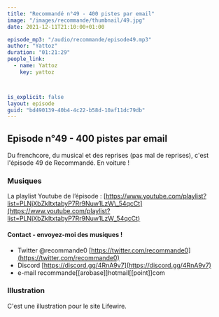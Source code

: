 ```yaml
---
title: "Recommandé n°49 - 400 pistes par email"
image: "/images/recommande/thumbnail/49.jpg"
date: 2021-12-11T21:10:00+01:00

episode_mp3: "/audio/recommande/episode49.mp3"
author: "Yattoz"
duration: "01:21:29"
people_link: 
  - name: Yattoz
    key: yattoz



is_explicit: false
layout: episode
guid: "bd490139-40b4-4c22-b58d-10af11dc79db"
---
```


<PodcastHeader/>

## Episode n°49 - 400 pistes par email

Du frenchcore, du musical et des reprises (pas mal de reprises), c'est l'épisode 49 de Recommandé. En voiture !

### Musiques

La playlist Youtube de l’épisode : [https://www.youtube.com/playlist?list=PLNjXbZkItxtabyP7Rr9Nuw1LzW\_54qcCt](https://www.youtube.com/playlist?list=PLNjXbZkItxtabyP7Rr9Nuw1LzW_54qcCt)


#### Contact - envoyez-moi des musiques !

- Twitter @recommande0 [https://twitter.com/recommande0](https://twitter.com/recommande0)
- Discord [https://discord.gg/4RnA9v7](https://discord.gg/4RnA9v7)
- e-mail recommande[[arobase]]hotmail[[point]]com


### Illustration

C'est une illustration pour le site Lifewire.
